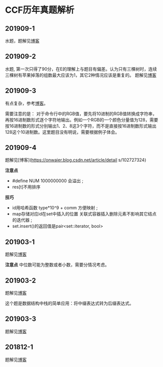# CCF历年真题解析
## 201909-1
水题，题解见[博客](https://onwaier.blog.csdn.net/article/details/102565209)
## 201909-2
水题, 第一次只得了90分，在E的理解上与题目有偏差。认为只有三棵树时，连续三棵树有苹果掉落的组数最大应该为1，其它2种情况应该是重复的。
题解见[博客](https://onwaier.blog.csdn.net/article/details/102605811)
## 201909-3
有点复杂，参考[博客](https://blog.csdn.net/richenyunqi/article/details/101399918)。

需要注意的是：
对于命令行中的RGB值，要先将10进制的RGB值转换成字符串，再按16进制数形式逐个字符地输出。例如一个RGB的一个颜色分量值为128，需要按16进制数的形式分别输出1、2、8这3个字符，而不是直接按16进制数形式输出128这个10进制数。这里题目没有明说，需要根据例子体会。
## 201909-4
题解见[博客](https://onwaier.blog.csdn.net/article/detail
s/102727324)

**注意点**
- #define NUM 1000000000 会溢出 ;
- res[t]不用排序 

**技巧**
- id用哈希函数 type*10^9 + comm   方便映射 ;
- map存储对应id在set中插入的位置 关联式容器插入删除元素不影响其它结点的迭代器 ;
- set.insert()的返回值是pair<set<T>::iterator, bool> 

## 201903-1
题解见[博客](https://onwaier.blog.csdn.net/article/details/102759653)

**注意点**
中位数可能为整数或者小数，需要分情况考虑。

## 201903-2
题解见[博客](https://onwaier.blog.csdn.net/article/details/102811294)

这个题是数据结构中栈的简单应用：将中缀表达式转为后缀表达式。

## 201903-3
题解见[博客](https://onwaier.blog.csdn.net/article/details/102854729)

## 201812-1
题解见[博客](https://onwaier.blog.csdn.net/article/details/102922755)
